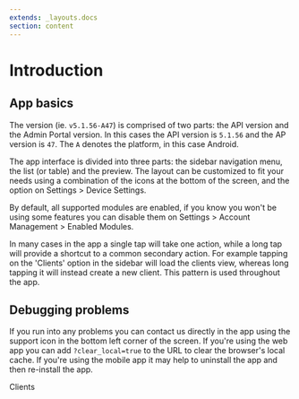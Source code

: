 ```yaml
---
extends: _layouts.docs 
section: content
---
```


# Introduction

## App basics

The version (ie. `v5.1.56-A47`) is comprised of two parts: the API version and the Admin Portal version. In this cases the API version is `5.1.56` and the AP version is `47`. The `A` denotes the platform, in this case Android.

The app interface is divided into three parts: the sidebar navigation menu, the list (or table) and the preview. The
layout can be customized to fit your needs using a combination of the icons at the bottom of the screen, and the option
on Settings > Device Settings.

By default, all supported modules are enabled, if you know you won't be using some features you can disable them on
Settings > Account Management > Enabled Modules.

In many cases in the app a single tap will take one action, while a long tap will provide a shortcut to a common
secondary action. For example tapping on the 'Clients' option in the sidebar will load the clients view, whereas long
tapping it will instead create a new client. This pattern is used throughout the app.

## Debugging problems

If you run into any problems you can contact us directly in the app using the support icon in the bottom left corner of
the screen. If you're using the web app you can add `?clear_local=true` to the URL to clear the browser's local cache. If
you're using the mobile app it may help to uninstall the app and then re-install the app.

<x-next url=/docs/clients>Clients</x-next>